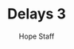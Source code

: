---
image: /assets/img/kl/kl_delays_3.png
title: Delays 3
number: 3
categories:
  - Meditations
  - Difficulty
  - Delays
author: Hope Staff
notes: Delays 3
embed: >-
  <iframe style="border-radius:12px" src="https://open.spotify.com/embed/episode/6gvEWy4s55zaEt4MuPyRZu?utm_source=generator" width="100%" height="352" frameBorder="0" allowfullscreen="" allow="autoplay; clipboard-write; encrypted-media; fullscreen; picture-in-picture" loading="lazy"></iframe>
transcript: >-
  SOME LINES OF TEXT START HERE
---